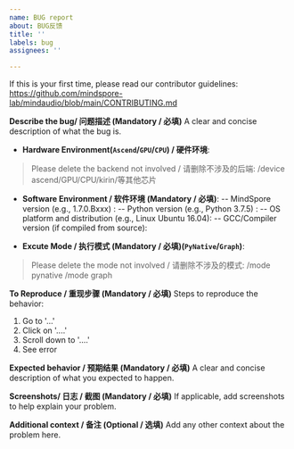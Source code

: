 ```yaml
---
name: BUG report
about: BUG反馈
title: ''
labels: bug
assignees: ''

---
```


If this is your first time, please read our contributor guidelines:
https://github.com/mindspore-lab/mindaudio/blob/main/CONTRIBUTING.md

**Describe the bug/ 问题描述 (Mandatory / 必填)**
A clear and concise description of what the bug is.

- **Hardware Environment(`Ascend`/`GPU`/`CPU`)  / 硬件环境**:
> Please delete the backend not involved / 请删除不涉及的后端:
> /device ascend/GPU/CPU/kirin/等其他芯片

- **Software Environment / 软件环境 (Mandatory / 必填)**:
-- MindSpore version (e.g., 1.7.0.Bxxx) :
-- Python version (e.g., Python 3.7.5) :
-- OS platform and distribution (e.g., Linux Ubuntu 16.04):
-- GCC/Compiler version (if compiled from source):

- **Excute Mode / 执行模式 (Mandatory / 必填)(`PyNative`/`Graph`)**:
> Please delete the mode not involved / 请删除不涉及的模式:
> /mode pynative
> /mode graph

**To Reproduce / 重现步骤 (Mandatory / 必填)**
Steps to reproduce the behavior:
1. Go to '...'
2. Click on '....'
3. Scroll down to '....'
4. See error

**Expected behavior / 预期结果 (Mandatory / 必填)**
A clear and concise description of what you expected to happen.

**Screenshots/ 日志 / 截图 (Mandatory / 必填)**
If applicable, add screenshots to help explain your problem.

**Additional context / 备注 (Optional / 选填)**
Add any other context about the problem here.
